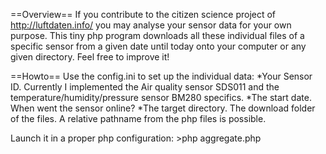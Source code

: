 ==Overview==
If you contribute to the citizen science project of http://luftdaten.info/ you may analyse your sensor data for your own purpose. This tiny php program downloads all these individual files of a specific sensor from a given date until today onto your computer or any given directory. Feel free to improve it! 

==Howto==
Use the config.ini to set up the individual data: 
*Your Sensor ID. Currently I implemented the Air quality sensor SDS011 and the temperature/humidity/pressure sensor BM280 specifics.
*The start date. When went the sensor online?
*The target directory. The download folder of the files. A relative pathname from the php files is possible.

Launch it in a proper php configuration: >php aggregate.php


